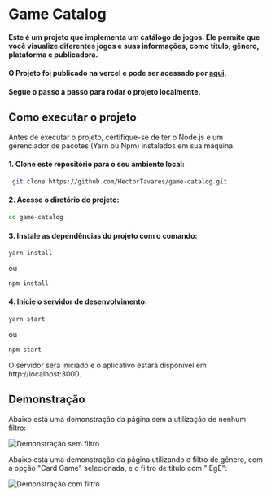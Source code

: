 # Game Catalog

#### Este é um projeto que implementa um catálogo de jogos. Ele permite que você visualize diferentes jogos e suas informações, como título, gênero, plataforma e publicadora.
#### O Projeto foi publicado na vercel e pode ser acessado por [aqui](https://hctr-game-catalog.vercel.app/).
#### Segue o passo a passo para rodar o projeto localmente.

## Como executar o projeto

Antes de executar o projeto, certifique-se de ter o Node.js e um gerenciador de pacotes (Yarn ou Npm) instalados em sua máquina.

#### 1. Clone este repositório para o seu ambiente local:

  ```bash
   git clone https://github.com/HectorTavares/game-catalog.git
  ```

#### 2. Acesse o diretório do projeto:

```bash
cd game-catalog
```

#### 3. Instale as dependências do projeto com o comando:

```bash
yarn install
```
ou
```bash
npm install
```


#### 4. Inicie o servidor de desenvolvimento:

```bash
yarn start
```
ou
```bash
npm start
```


O servidor será iniciado e o aplicativo estará disponível em http://localhost:3000.


## Demonstração

Abaixo está uma demonstração da página sem a utilização de nenhum filtro:

![Demonstração sem filtro](https://github.com/HectorTavares/game-catalog/assets/63106769/67c2dee6-e1d2-4487-bf6d-5b53ce1e388d)

Abaixo está uma demonstração da página utilizando o filtro de gênero, com a opção "Card Game" selecionada, e o filtro de título com "lEgE":

![Demonstração com filtro](https://github.com/HectorTavares/game-catalog/assets/63106769/46d0a9b0-9a69-487e-b025-7008dd829c69)
